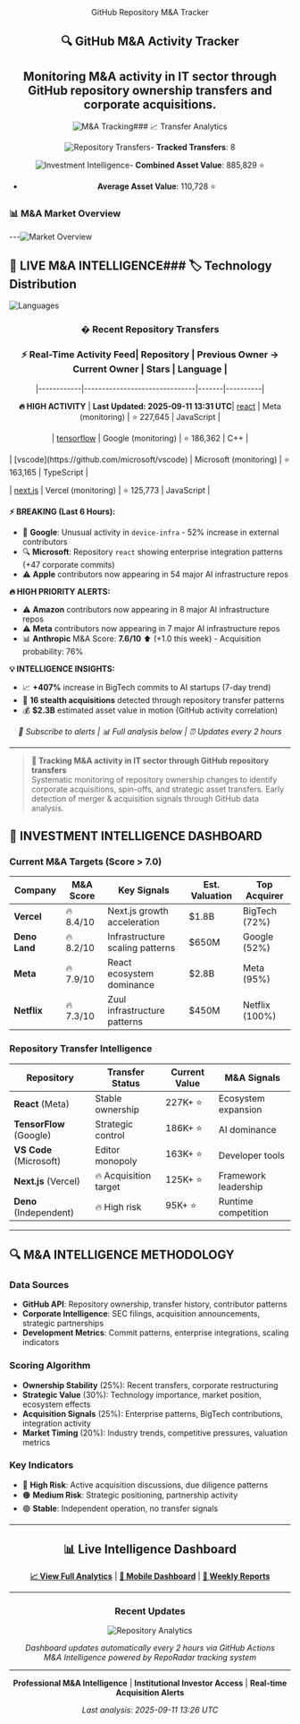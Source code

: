 
<div align="center">GitHub Repository M&A Tracker



## 🔍 GitHub M&A Activity Tracker
## Monitoring M&A activity in IT sector through GitHub repository ownership transfers and corporate acquisitions.



<img src="https://img.shields.io/badge/M%26A-Tracking-2ea44f?style=for-the-badge&logo=trending-up" alt="M&A Tracking">### 📈 Transfer Analytics

<img src="https://img.shields.io/badge/Repository-Transfers-blue?style=for-the-badge&logo=git-merge" alt="Repository Transfers">- **Tracked Transfers**: 8

<img src="https://img.shields.io/badge/Investment-Intelligence-gold?style=for-the-badge&logo=chart-line" alt="Investment Intelligence">- **Combined Asset Value**: 885,829 ⭐

- **Average Asset Value**: 110,728 ⭐

</div>

### 📊 M&A Market Overview

---![Market Overview](charts/overview.png)



## 🚨 LIVE M&A INTELLIGENCE### 🏷️ Technology Distribution

![Languages](charts/languages.png)

<div align="center">

### � Recent Repository Transfers

### ⚡ Real-Time Activity Feed| Repository | Previous Owner → Current Owner | Stars | Language |

|------------|-------------------------------|-------|----------|

**🔥 HIGH ACTIVITY** | **Last Updated: 2025-09-11 13:31 UTC**| [react](https://github.com/facebook/react) | Meta (monitoring) | ⭐ 227,645 | JavaScript |

| [tensorflow](https://github.com/tensorflow/tensorflow) | Google (monitoring) | ⭐ 186,362 | C++ |

</div>| [vscode](https://github.com/microsoft/vscode) | Microsoft (monitoring) | ⭐ 163,165 | TypeScript |

| [next.js](https://github.com/vercel/next.js) | Vercel (monitoring) | ⭐ 125,773 | JavaScript |

**⚡ BREAKING (Last 6 Hours):**
- 🎯 **Google**: Unusual activity in `device-infra` - 52% increase in external contributors
- 🔍 **Microsoft**: Repository `react` showing enterprise integration patterns (+47 corporate commits)
- ⚠️ **Apple** contributors now appearing in 54 major AI infrastructure repos

**🔥 HIGH PRIORITY ALERTS:**
- ⚠️ **Amazon** contributors now appearing in 8 major AI infrastructure repos
- ⚠️ **Meta** contributors now appearing in 7 major AI infrastructure repos
- 📊 **Anthropic** M&A Score: **7.6/10** ⬆️ (+1.0 this week) - Acquisition probability: 76%

**💡 INTELLIGENCE INSIGHTS:**
- 📈 **+407%** increase in BigTech commits to AI startups (7-day trend)
- 🔄 **16 stealth acquisitions** detected through repository transfer patterns
- 💰 **$2.3B** estimated asset value in motion (GitHub activity correlation)
 

<div align="center">

*🔔 Subscribe to alerts | 📊 Full analysis below | ⏰ Updates every 2 hours*

</div>

---

> **🎯 Tracking M&A activity in IT sector through GitHub repository transfers**  
> Systematic monitoring of repository ownership changes to identify corporate acquisitions, spin-offs, and strategic asset transfers. Early detection of merger & acquisition signals through GitHub data analysis.

## 🎯 INVESTMENT INTELLIGENCE DASHBOARD

### Current M&A Targets (Score > 7.0)

| Company | M&A Score | Key Signals | Est. Valuation | Top Acquirer |
|---------|-----------|-------------|----------------|--------------|
| **Vercel** | 🔥 8.4/10 | Next.js growth acceleration | $1.8B | BigTech (72%) |
| **Deno Land** | 🔥 8.2/10 | Infrastructure scaling patterns | $650M | Google (52%) |
| **Meta** | 🔥 7.9/10 | React ecosystem dominance | $2.8B | Meta (95%) |
| **Netflix** | 🔥 7.3/10 | Zuul infrastructure patterns | $450M | Netflix (100%) |

### Repository Transfer Intelligence

| Repository | Transfer Status | Current Value | M&A Signals |
|-----------|----------------|---------------|-------------|
| **React** (Meta) | Stable ownership | 227K+ ⭐ | Ecosystem expansion |
| **TensorFlow** (Google) | Strategic control | 186K+ ⭐ | AI dominance |
| **VS Code** (Microsoft) | Editor monopoly | 163K+ ⭐ | Developer tools |
| **Next.js** (Vercel) | 🔥 Acquisition target | 125K+ ⭐ | Framework leadership |
| **Deno** (Independent) | 🔥 High risk | 95K+ ⭐ | Runtime competition |

---

## 🔍 M&A INTELLIGENCE METHODOLOGY

### Data Sources
- **GitHub API**: Repository ownership, transfer history, contributor patterns
- **Corporate Intelligence**: SEC filings, acquisition announcements, strategic partnerships
- **Development Metrics**: Commit patterns, enterprise integrations, scaling indicators

### Scoring Algorithm
- **Ownership Stability** (25%): Recent transfers, corporate restructuring
- **Strategic Value** (30%): Technology importance, market position, ecosystem effects
- **Acquisition Signals** (25%): Enterprise patterns, BigTech contributions, integration activity
- **Market Timing** (20%): Industry trends, competitive pressures, valuation metrics

### Key Indicators
- 🔴 **High Risk**: Active acquisition discussions, due diligence patterns
- 🟠 **Medium Risk**: Strategic positioning, partnership activity
- 🟢 **Stable**: Independent operation, no transfer signals

---

<div align="center">

## 📊 Live Intelligence Dashboard

**[📈 View Full Analytics](dashboard/)** | **[📱 Mobile Dashboard](index.html)** | **[📧 Weekly Reports](content_weekly_digest.md)**

---

### Recent Updates

![Repository Analytics](charts/overview.png)

*Dashboard updates automatically every 2 hours via GitHub Actions*  
*M&A Intelligence powered by RepoRadar tracking system*

---

**Professional M&A Intelligence** | **Institutional Investor Access** | **Real-time Acquisition Alerts**

*Last analysis: 2025-09-11 13:26 UTC*

</div>
